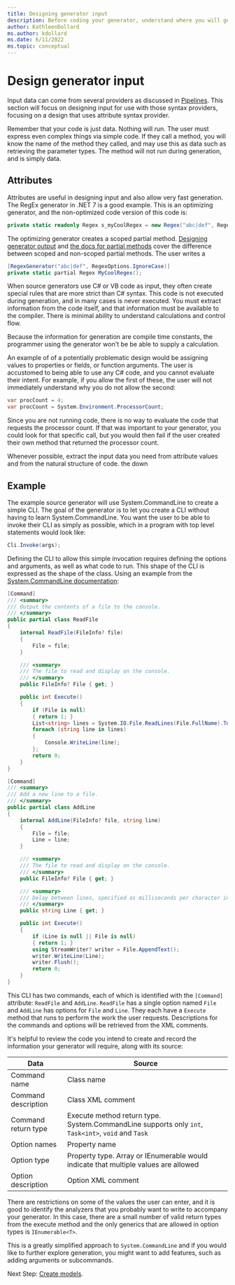 ```yaml
---
title: Designing generator input
description: Before coding your generator, understand where you will get the necessary input.
author: KathleenDollard
ms.author: kdollard
ms.date: 6/11/2022 
ms.topic: conceptual
---
```

# Design generator input

Input data can come from several providers as discussed in [Pipelines](pipelines.md). This section will focus on designing input for use with those syntax providers, focusing on a design that uses attribute syntax provider.

Remember that your code is just data. Nothing will run. The user must express even complex things via simple code. If they call a method, you will know the name of the method they called, and may use this as data such as retrieving the parameter types. The method will not run during generation, and is simply data. 

## Attributes

Attributes are useful in designing input and also allow very fast generation. The RegEx generator in .NET 7 is a good example. This is an optimizing generator, and the non-optimized code version of this code is:

```csharp
private static readonly Regex s_myCoolRegex = new Regex("abc|def", RegexOptions.Compiled | RegexOptions.IgnoreCase);
```

The optimizing generator creates a scoped partial method. [Designing generator output](design-output.md) and [the docs for partial methods]() cover the difference between scoped and non-scoped partial methods. The user writes a  

```csharp
[RegexGenerator("abc|def", RegexOptions.IgnoreCase)]
private static partial Regex MyCoolRegex();
```

When source generators use C# or VB code as input, they often create special rules that are more strict than C# syntax. This code is not executed during generation, and in many cases is never executed. You must extract information from the code itself, and that information must be available to the compiler. There is minimal ability to understand calculations and control flow.



Because the information for generation are compile time constants, the programmer using the generator won't be be able to supply a calculation.

An example of of a potentially problematic design would be assigning values to properties or fields, or function arguments. The user is accustomed to being able to use any C# code, and you cannot evaluate their intent. For example, if you allow the first of these, the user will not immediately understand why you do not allow the second:

```csharp
var procCount = 4;
var procCount = System.Environment.ProcessorCount;
```

Since you are not running code, there is no way to evaluate the code that requests the processor count. If that was important to your generator, you could look for that specific call, but you would then fail if the user created their own method that returned the processor count.

Whenever possible, extract the input data you need from attribute values and from the natural structure of code. the down 

## Example

The example source generator will use System.CommandLine to create a simple CLI. The goal of the generator is to let you create a CLI without having to learn System.CommandLine. You want the user to be able to invoke their CLI as simply as possible, which in a program with top level statements would look like:

```csharp
Cli.Invoke(args);
```

Defining the CLI to allow this simple invocation requires defining the options and arguments, as well as what code to run. This shape of the CLI is expressed as the shape of the class. Using an example from the [System.CommandLine documentation]():

```csharp
[Command]
/// <summary>
/// Output the contents of a file to the console.
/// </summary>
public partial class ReadFile
{
    internal ReadFile(FileInfo? file)
    {
        File = file;
    }

    /// <summary>
    /// The file to read and display on the console.
    /// </summary>
    public FileInfo? File { get; }

    public int Execute()
    {
        if (File is null)
        { return 1; }
        List<string> lines = System.IO.File.ReadLines(File.FullName).ToList();
        foreach (string line in lines)
        {
            Console.WriteLine(line);
        };
        return 0;
    }
}

[Command]
/// <summary>
/// Add a new line to a file.
/// </summary>
public partial class AddLine
{
    internal AddLine(FileInfo? file, string line)
    {
        File = file;
        Line = line;
    }

    /// <summary>
    /// The file to read and display on the console.
    /// </summary>
    public FileInfo? File { get; }

    /// <summary>
    /// Delay between lines, specified as milliseconds per character in a line.
    /// </summary>
    public string Line { get; }

    public int Execute()
    {
        if (Line is null || File is null)
        { return 1; }
        using StreamWriter? writer = File.AppendText();
        writer.WriteLine(Line);
        writer.Flush();
        return 0;
    }
}
```

This CLI has two commands, each of which is identified with the `[Command]` attribute: `ReadFile` and `AddLine`. `ReadFile` has a single option named `File` and `AddLine` has options for `File` and `Line`. They each have a `Execute` method that runs to perform the work the user requests. Descriptions for the commands and options will be retrieved from the XML comments.

It's helpful to review the code you intend to create and record the information your generator will require, along with its source:

|Data|Source|
|-|-|
|Command name| Class name|
|Command description|Class XML comment|
|Command return type |Execute method return type. System.CommandLine supports only `int`, `Task<int>`, `void` and `Task`|
|Option names| Property name|
|Option type| Property type. Array or IEnumerable would indicate that multiple values are allowed|
|Option description|Option XML comment|

There are restrictions on some of the values the user can enter, and it is good to identify the analyzers that you probably want to write to accompany your generator. In this case, there are a small number of valid return types from the execute method and the only generics that are allowed in option types is `IEnumerable<T>`.

This is a greatly simplified approach to `System.CommandLine` and if you would like to further explore generation, you might want to add features, such as adding arguments or subcommands.

Next Step: [Create models](create-models.md).

